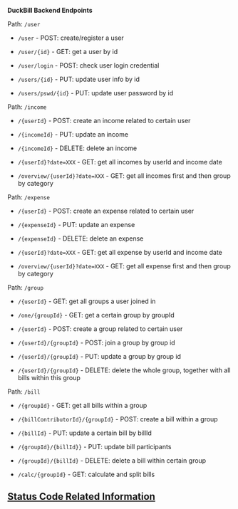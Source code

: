 **DuckBill Backend Endpoints**

Path: `/user`
         
- `/user` - POST: create/register a user
        
- `/user/{id}` - GET: get a user by id

- `/user/login` - POST: check user login credential

- `/users/{id}` - PUT: update user info by id

- `/users/pswd/{id}` - PUT: update user password by id

Path: `/income`

- `/{userId}` - POST: create an income related to certain user

- `/{incomeId}` - PUT: update an income

- `/{incomeId}` - DELETE: delete an income

- `/{userId}?date=XXX` - GET: get all incomes by userId and income date

- `/overview/{userId}?date=XXX` - GET: get all incomes first and then group by category

Path: `/expense`

- `/{userId}` - POST: create an expense related to certain user

- `/{expenseId}` - PUT: update an expense

- `/{expenseId}` - DELETE: delete an expense

- `/{userId}?date=XXX` - GET: get all expense by userId and income date

- `/overview/{userId}?date=XXX` - GET: get all expense first and then group by category

Path: `/group`

- `/{userId}` - GET: get all groups a user joined in

- `/one/{groupId}` - GET: get a certain group by groupId

- `/{userId}` - POST: create a group related to certain user

- `/{userId}/{groupId}` - POST: join a group by group id

- `/{userId}/{groupId}` - PUT: update a group by group id

- `/{userId}/{groupId}` - DELETE: delete the whole group, together with all bills within this group


Path: `/bill`

- `/{groupId}` - GET: get all bills within a group

- `/{billContributorId}/{groupId}` - POST: create a bill within a group

- `/{billId}` - PUT: update a certain bill by billId

- `/{groupId}/{billId}}` - PUT: update bill participants

- `/{groupId}/{billId}` - DELETE: delete a bill within certain group

- `/calc/{groupId}` - GET: calculate and split bills


## [Status Code Related Information](src/main/java/edu/neu/csye6220/models/enums/Status.java)
